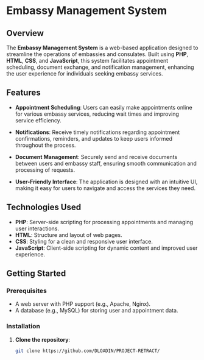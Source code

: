 # Embassy Management System

## Overview

The **Embassy Management System** is a web-based application designed to streamline the operations of embassies and consulates. Built using **PHP**, **HTML**, **CSS**, and **JavaScript**, this system facilitates appointment scheduling, document exchange, and notification management, enhancing the user experience for individuals seeking embassy services.

## Features

- **Appointment Scheduling**: Users can easily make appointments online for various embassy services, reducing wait times and improving service efficiency.

- **Notifications**: Receive timely notifications regarding appointment confirmations, reminders, and updates to keep users informed throughout the process.

- **Document Management**: Securely send and receive documents between users and embassy staff, ensuring smooth communication and processing of requests.

- **User-Friendly Interface**: The application is designed with an intuitive UI, making it easy for users to navigate and access the services they need.

## Technologies Used

- **PHP**: Server-side scripting for processing appointments and managing user interactions.
- **HTML**: Structure and layout of web pages.
- **CSS**: Styling for a clean and responsive user interface.
- **JavaScript**: Client-side scripting for dynamic content and improved user experience.

## Getting Started

### Prerequisites

- A web server with PHP support (e.g., Apache, Nginx).
- A database (e.g., MySQL) for storing user and appointment data.

### Installation

1. **Clone the repository**:
   ```bash
   git clone https://github.com/DLOADIN/PROJECT-RETRACT/
